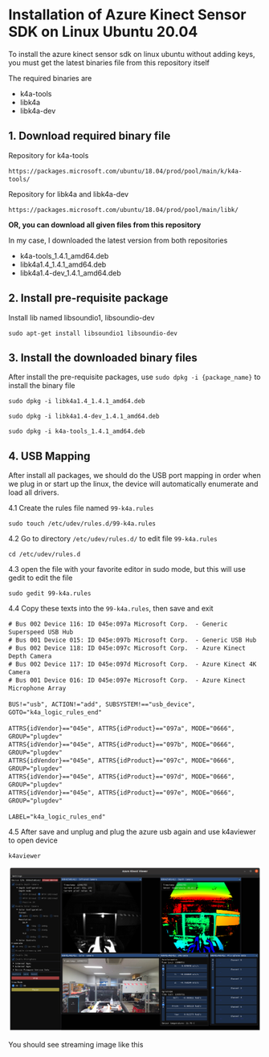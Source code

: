 # Installation of Azure Kinect Sensor SDK on Linux Ubuntu 20.04

To install the azure kinect sensor sdk on linux ubuntu without adding keys, you must get the latest binaries file from this repository itself

The required binaries are
- k4a-tools
- libk4a
- libk4a-dev

## 1. Download required binary file

Repository for k4a-tools
```
https://packages.microsoft.com/ubuntu/18.04/prod/pool/main/k/k4a-tools/
```

Repository for libk4a and libk4a-dev
```
https://packages.microsoft.com/ubuntu/18.04/prod/pool/main/libk/
```

**OR, you can download all given files from this repository**

In my case, I downloaded the latest version from both repositories
-   k4a-tools_1.4.1_amd64.deb
-   libk4a1.4_1.4.1_amd64.deb
-   libk4a1.4-dev_1.4.1_amd64.deb

## 2. Install pre-requisite package

Install lib named libsoundio1, libsoundio-dev
```
sudo apt-get install libsoundio1 libsoundio-dev
```

## 3. Install the downloaded binary files

After install the pre-requisite packages, use `sudo dpkg -i {package_name}` to install the binary file
```
sudo dpkg -i libk4a1.4_1.4.1_amd64.deb
```
```
sudo dpkg -i libk4a1.4-dev_1.4.1_amd64.deb
```
```
sudo dpkg -i k4a-tools_1.4.1_amd64.deb
```

## 4. USB Mapping

After install all packages, we should do the USB port mapping in order when we plug in or start up the linux, the device will automatically enumerate and load all drivers.

4.1 Create the rules file named `99-k4a.rules`
```
sudo touch /etc/udev/rules.d/99-k4a.rules
```
4.2 Go to directory `/etc/udev/rules.d/` to edit file `99-k4a.rules`
```
cd /etc/udev/rules.d
```

4.3 open the file with your favorite editor in sudo mode, but this will use gedit to edit the file
```
sudo gedit 99-k4a.rules
``` 
4.4 Copy these texts into the `99-k4a.rules`, then save and exit
```
# Bus 002 Device 116: ID 045e:097a Microsoft Corp.  - Generic Superspeed USB Hub
# Bus 001 Device 015: ID 045e:097b Microsoft Corp.  - Generic USB Hub
# Bus 002 Device 118: ID 045e:097c Microsoft Corp.  - Azure Kinect Depth Camera
# Bus 002 Device 117: ID 045e:097d Microsoft Corp.  - Azure Kinect 4K Camera
# Bus 001 Device 016: ID 045e:097e Microsoft Corp.  - Azure Kinect Microphone Array

BUS!="usb", ACTION!="add", SUBSYSTEM!=="usb_device", GOTO="k4a_logic_rules_end"

ATTRS{idVendor}=="045e", ATTRS{idProduct}=="097a", MODE="0666", GROUP="plugdev"
ATTRS{idVendor}=="045e", ATTRS{idProduct}=="097b", MODE="0666", GROUP="plugdev"
ATTRS{idVendor}=="045e", ATTRS{idProduct}=="097c", MODE="0666", GROUP="plugdev"
ATTRS{idVendor}=="045e", ATTRS{idProduct}=="097d", MODE="0666", GROUP="plugdev"
ATTRS{idVendor}=="045e", ATTRS{idProduct}=="097e", MODE="0666", GROUP="plugdev"

LABEL="k4a_logic_rules_end"
```
4.5 After save and unplug and plug the azure usb again and use k4aviewer to open device
```
k4aviewer
```
![Screenshot](img.png)

You should see streaming image like this
